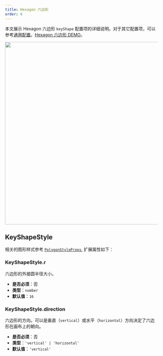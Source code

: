 ```yaml
---
title: Hexagon 六边形
order: 6
---
```


本文展示 Hexagon 六边形 `keyShape` 配置项的详细说明。对于其它配置项，可以参考[通用配置](/apis/item/node/node-intro#通用属性)。[Hexagon 六边形 DEMO](/zh/examples/item/defaultNodes/#hexagon)。

<img src="https://mdn.alipayobjects.com/huamei_qa8qxu/afts/img/A*muosSr4ft8QAAAAAAAAAAAAADmJ7AQ/original" width=600 />

## KeyShapeStyle

相关的图形样式参考 [`PolygonStyleProps`](../../shape/PolygonStyleProps.zh.md), 扩展属性如下：

### KeyShapeStyle.r

六边形的外接圆半径大小。

- **是否必须**：否
- **类型**：`number`
- **默认值**：`16`

### KeyShapeStyle.direction

六边形的方向。可以是垂直（`vertical`）或水平（`horizontal`）方向决定了六边形在画布上的朝向。

- **是否必须**：否
- **类型**：`'vertical' | 'horizontal'`
- **默认值**：`'vertical'`
